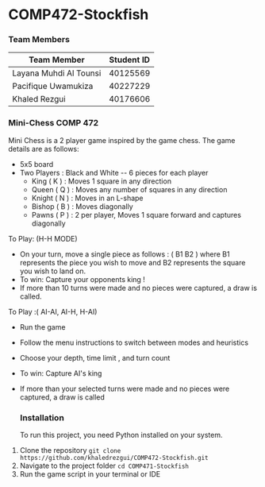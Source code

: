 # COMP472-Stockfish
### Team Members
| Team Member | Student ID |
|------|------------|
|Layana Muhdi Al Tounsi|40125569|
|Pacifique Uwamukiza|40227229|
|Khaled Rezgui |40176606|

### Mini-Chess COMP 472 
Mini Chess is a 2 player game inspired by the game chess.
The game details are as follows: 
- 5x5 board
- Two Players : Black and White
-- 6 pieces for each player 
  - King ( K ) : Moves 1 square in any direction
  - Queen ( Q ) : Moves any number of squares in any direction
  - Knight ( N ) : Moves in an L-shape
  - Bishop ( B ) : Moves diagonally
  - Pawns ( P ) : 2 per player, Moves 1 square forward and captures diagonally


To Play: (H-H MODE) 
- On your turn, move a single piece as follows :
    ( B1 B2 ) where B1 represents the piece you wish to move and B2 represents the
     square you wish to land on.
- To win: Capture your opponents king !
- If more than 10 turns were made and no pieces were captured, a draw is called.

To Play :( AI-AI, AI-H, H-AI)
- Run the game
- Follow the menu instructions to switch between modes and heuristics
- Choose your depth, time limit , and turn count
- To win: Capture AI's king
- If more than your selected turns were made and no pieces were captured, a draw is called 
  
  ### Installation
  To run this project, you need Python installed on your system.
1. Clone the repository
   ``` git clone https://github.com/khaledrezgui/COMP472-Stockfish.git ```
2. Navigate to the project folder
    ``` cd COMP471-Stockfish ```
3. Run the game script in your terminal or IDE 

